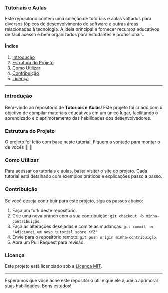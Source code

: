 
### Tutoriais e Aulas

Este repositório contém uma coleção de tutoriais e aulas voltados para diversos tópicos de desenvolvimento de software e outras áreas relacionadas à tecnologia. A ideia principal é fornecer recursos educativos de fácil acesso e bem organizados para estudantes e profissionais.

#### Índice

1. [Introdução](#introdução)
2. [Estrutura do Projeto](#estrutura-do-projeto)
3. [Como Utilizar](#como-utilizar)
4. [Contribuição](#contribuição)
5. [Licença](#licença)

---

### Introdução

Bem-vindo ao repositório de **Tutoriais e Aulas**! Este projeto foi criado com o objetivo de compilar materiais educativos em um único lugar, facilitando o aprendizado e o aprimoramento das habilidades dos desenvolvedores.

### Estrutura do Projeto

O projeto foi feito com base neste [tutorial](https://marllus.com/tecnologia/2024/03/11/github-blog-obsidian). Fiquem a vontade para montar o de vocês 🚀 🚀

### Como Utilizar

Para acessar os tutoriais e aulas, basta visitar o [site do projeto](https://lleonardogr.github.io/tutoriais-aulas/). Cada tutorial está detalhado com exemplos práticos e explicações passo a passo.

### Contribuição

Se você deseja contribuir para este projeto, siga os passos abaixo:

1. Faça um fork deste repositório.
2. Crie uma nova branch com a sua contribuição: `git checkout -b minha-contribuição`.
3. Faça as alterações desejadas e comite as mudanças: `git commit -m 'Adicionei um novo tutorial sobre XYZ'`.
4. Envie para o repositório remoto: `git push origin minha-contribuição`.
5. Abra um Pull Request para revisão.

### Licença

Este projeto está licenciado sob a [Licença MIT](LICENSE).

---

Esperamos que você ache este repositório útil e que ele ajude a aprimorar suas habilidades. Bons estudos!
